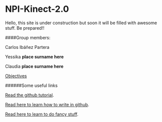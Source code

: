 # NPI-Kinect-2.0

Hello, this site is under construction but soon it will be filled with awesome stuff. Be prepared!!

####Group members:

Carlos Ibáñez Partera

Yessika **place surname here**

Claudia **place surname here**

[Objectives](TODO.md)

######Some useful links

[Read the github tutorial](https://guides.github.com/activities/hello-world/).

[Read here to learn how to write in github](https://help.github.com/articles/markdown-basics/).

[Read here to learn to do fancy stuff](https://help.github.com/articles/github-flavored-markdown/).
